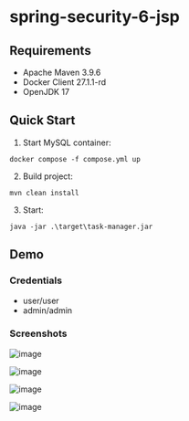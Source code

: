 # spring-security-6-jsp

## Requirements
- Apache Maven 3.9.6
- Docker Client 27.1.1-rd
- OpenJDK 17

## Quick Start
1. Start MySQL container:
```
docker compose -f compose.yml up
```

2. Build project:
```
mvn clean install
```

3. Start:
```
java -jar .\target\task-manager.jar
```

## Demo
### Credentials
- user/user
- admin/admin

### Screenshots
![image](https://github.com/user-attachments/assets/68a63687-3dc1-44ac-991e-d35044a064b2)

![image](https://github.com/user-attachments/assets/2c0ff5a8-a125-4153-8820-ce70f51c4ca7)

![image](https://github.com/user-attachments/assets/626afa61-42fb-4af2-907c-554b01330dda)

![image](https://github.com/user-attachments/assets/1d4dda9b-3e49-4560-835e-f92dba4c296e)
